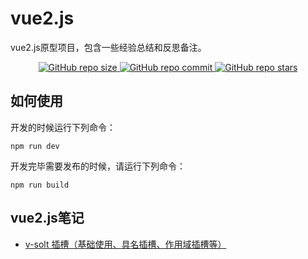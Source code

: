# vue2.js
vue2.js原型项目，包含一些经验总结和反思备注。

<p align="center">
    <a href="https://github.com/keep-study/vue2.js/graphs/code-frequency" target='_blank'>
        <img alt="GitHub repo size" src="https://img.shields.io/github/repo-size/keep-study/vue2.js">
    </a>
    <a href="https://github.com/keep-study/vue2.js/graphs/commit-activity" target='_blank'>
        <img alt="GitHub repo commit" src="https://img.shields.io/github/last-commit/keep-study/vue2.js">
    </a>
    <a href="https://github.com/keep-study/vue2.js" target='_blank'>
        <img alt="GitHub repo stars" src="https://img.shields.io/github/stars/keep-study/vue2.js?style=social">
    </a>
</p >

## 如何使用

开发的时候运行下列命令：

```
npm run dev
```

开发完毕需要发布的时候，请运行下列命令：

```
npm run build
```

## vue2.js笔记

- [v-solt 插槽（基础使用、具名插槽、作用域插槽等）](./notebook/slot.md)
